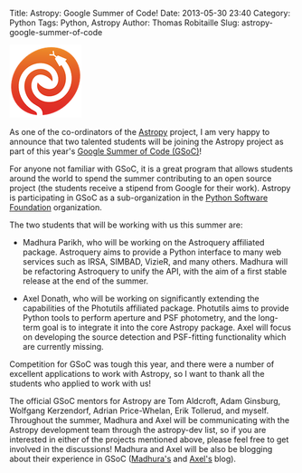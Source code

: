 Title: Astropy: Google Summer of Code!
Date: 2013-05-30 23:40
Category: Python
Tags: Python, Astropy
Author: Thomas Robitaille
Slug: astropy-google-summer-of-code

![astropy logo](images/astropy_logo.png)

As one of the co-ordinators of the [Astropy](http://www.astropy.org) project, I am very happy to announce that two talented students will be joining the Astropy project as part of this year's [Google Summer of Code (GSoC)](http://www.google-melange.com/gsoc/homepage/google/gsoc2013)!

For anyone not familiar with GSoC, it is a great program that allows students around the world to spend the summer contributing to an open source project (the students receive a stipend from Google for their work). Astropy is participating in GSoC as a sub-organization in the [Python Software Foundation](http://www.python.org/psf/) organization.

<!-- more -->

The two students that will be working with us this summer are:

- Madhura Parikh, who will be working on the Astroquery affiliated package. Astroquery aims to provide a Python interface to many web services such as IRSA, SIMBAD, VizieR, and many others. Madhura will be refactoring Astroquery to unify the API, with the aim of a first stable release at the end of the summer.

- Axel Donath, who will be working on significantly extending the capabilities of the Photutils affiliated package. Photutils aims to provide Python tools to perform aperture and PSF photometry, and the long-term goal is to integrate it into the core Astropy package. Axel will focus on developing the source detection and PSF-fitting functionality which are currently missing.

Competition for GSoC was tough this year, and there were a number of excellent applications to work with Astropy, so I want to thank all the students who applied to work with us!

The official GSoC mentors for Astropy are Tom Aldcroft, Adam Ginsburg, Wolfgang Kerzendorf, Adrian Price-Whelan, Erik Tollerud, and myself. Throughout the summer, Madhura and Axel will be communicating with the Astropy development team through the astropy-dev list, so if you are interested in either of the projects mentioned above, please feel free to get involved in the discussions! Madhura and Axel will be also be blogging about their experience in GSoC ([Madhura's](http://ping-vyom.blogspot.in/) and [Axel's](http://adonath.github.io/) blog).

